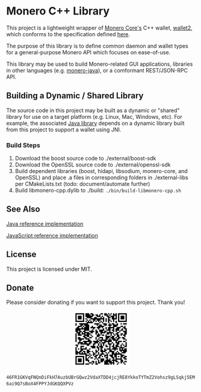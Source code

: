 # Monero C++ Library

This project is a lightweight wrapper of [Monero Core's](https://github.com/monero-project/monero) C++ wallet, [wallet2](https://github.com/monero-project/monero/blob/master/src/wallet/wallet2.h), which conforms to the specification defined [here](https://github.com/monero-ecosystem/monero-javascript/blob/master/monero-model.pdf).

The purpose of this library is to define common daemon and wallet types for a general-purpose Monero API which focuses on ease-of-use.  

This library may be used to build Monero-related GUI applications, libraries in other languages (e.g. [monero-java](https://github.com/monero-ecosystem/monero-java-rpc)), or a comformant REST/JSON-RPC API.

## Building a Dynamic / Shared Library

The source code in this project may be built as a dynamic or "shared" library for use on a target platform (e.g. Linux, Mac, Windows, etc).  For example, the associated [Java library](https://github.com/monero-ecosystem/monero-java-rpc) depends on a dynamic library built from this project to support a wallet using JNI.

### Build Steps

1. Download the boost source code to ./external/boost-sdk
2. Download the OpenSSL source code to ./external/openssl-sdk
3. Build dependent libraries (boost, hidapi, libsodium, monero-core, and OpenSSL) and place .a files in corresponding folders in ./external-libs per CMakeLists.txt (todo: document/automate further)
4. Build libmonero-cpp.dylib to ./build: `./bin/build-libmonero-cpp.sh`

## See Also

[Java reference implementation](https://github.com/monero-ecosystem/monero-java-rpc)

[JavaScript reference implementation](https://github.com/monero-ecosystem/monero-javascript)

## License

This project is licensed under MIT.

## Donate

Please consider donating if you want to support this project.  Thank you!

<p align="center">
	<img src="donate.png" width="150" height="150"/>
</p>

`46FR1GKVqFNQnDiFkH7AuzbUBrGQwz2VdaXTDD4jcjRE8YkkoTYTmZ2Vohsz9gLSqkj5EM6ai9Q7sBoX4FPPYJdGKQQXPVz`